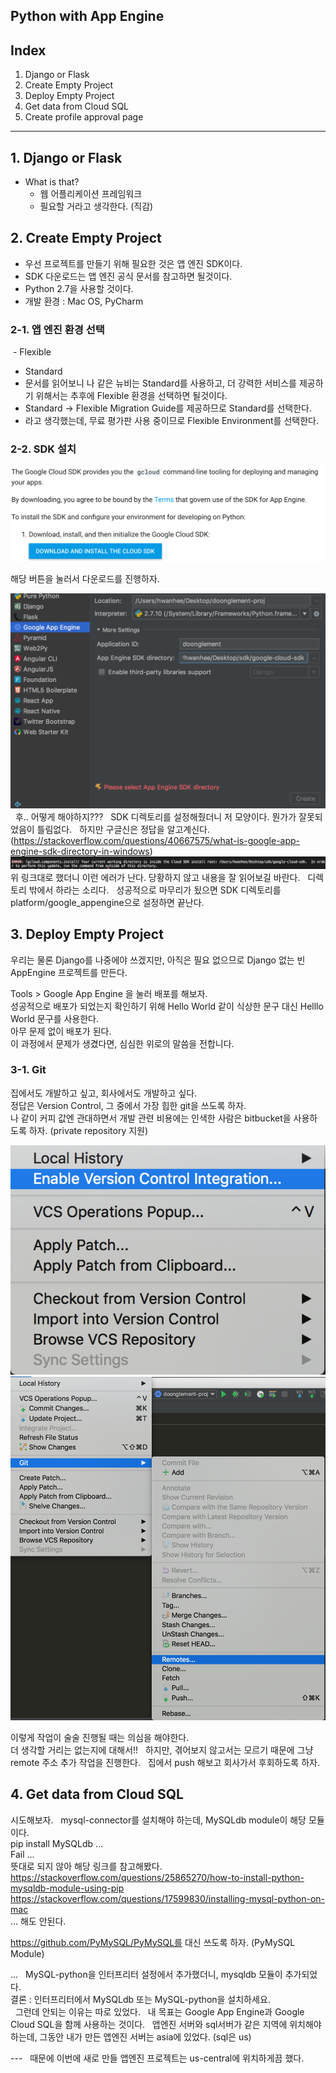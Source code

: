 ## Python with App Engine

## Index  
1. Django or Flask
2. Create Empty Project
3. Deploy Empty Project
4. Get data from Cloud SQL 
5. Create profile approval page

---  

## 1. Django or Flask  
* What is that?  
  - 웹 어플리케이션 프레임워크  
  - 필요할 거라고 생각한다. (직감)

## 2. Create Empty Project
  - 우선 프로젝트를 만들기 위해 필요한 것은 앱 엔진 SDK이다.  
  - SDK 다운로드는 앱 엔진 공식 문서를 참고하면 될것이다.  
  - Python 2.7을 사용할 것이다.  
  - 개발 환경 : Mac OS, PyCharm  
  
### 2-1. 앱 엔진 환경 선택
  - Flexible 
  - Standard
  - 문서를 읽어보니 나 같은 뉴비는 Standard를 사용하고, 더 강력한 서비스를 제공하기 위해서는 추후에 Flexible 환경을 선택하면 될것이다.  
  - Standard -> Flexible Migration Guide를 제공하므로 Standard를 선택한다.  
  - 라고 생각했는데, 무료 평가판 사용 중이므로 Flexible Environment를 선택한다.  
  
### 2-2. SDK 설치  

![guide-image1](./guide-images/image1.png)  

해당 버튼을 눌러서 다운로드를 진행하자.  

![guide-image2](./guide-images/image2.png)  
후.. 어떻게 해야하지???  
SDK 디렉토리를 설정해줬더니 저 모양이다. 뭔가가 잘못되었음이 틀림없다.  
하지만 구글신은 정답을 알고계신다.  (https://stackoverflow.com/questions/40667575/what-is-google-app-engine-sdk-directory-in-windows)  
![guide-image3](./guide-images/image3.png)  
위 링크대로 했더니 이런 에러가 난다. 당황하지 않고 내용을 잘 읽어보길 바란다.  
디렉토리 밖에서 하라는 소리다.  
성공적으로 마무리가 됬으면 SDK 디렉토리를 platform/google_appengine으로 설정하면 끝난다.  

## 3. Deploy Empty Project  

우리는 물론 Django를 나중에야 쓰겠지만, 아직은 필요 없으므로 Django 없는 빈 AppEngine 프로젝트를 만든다.  

Tools > Google App Engine 을 눌러 배포를 해보자.  
성공적으로 배포가 되었는지 확인하기 위해 Hello World 같이 식상한 문구 대신 Helllo World 문구를 사용한다.  
아무 문제 없이 배포가 된다.  
이 과정에서 문제가 생겼다면, 심심한 위로의 말씀을 전합니다.  

### 3-1. Git  
집에서도 개발하고 싶고, 회사에서도 개발하고 싶다.  
정답은 Version Control, 그 중에서 가장 힙한 git을 쓰도록 하자.  
나 같이 커피 값엔 관대하면서 개발 관련 비용에는 인색한 사람은 bitbucket을 사용하도록 하자. (private repository 지원)  

![git-guide](./guide-images/git-image1.png)  
![git-guide](./guide-images/git-image2.png)  

이렇게 작업이 술술 진행될 때는 의심을 해야한다.  
더 생각할 거리는 없는지에 대해서!!  
하지만, 겪어보지 않고서는 모르기 때문에 그냥 remote 주소 추가 작업을 진행한다.  
집에서 push 해보고 회사가서 후회하도록 하자.  

## 4. Get data from Cloud SQL  
시도해보자.  
mysql-connector를 설치해야 하는데, MySQLdb module이 해당 모듈이다.  
pip install MySQLdb ...  
Fail ...  
뜻대로 되지 않아 해당 링크를 참고해봤다.  
https://stackoverflow.com/questions/25865270/how-to-install-python-mysqldb-module-using-pip  
https://stackoverflow.com/questions/17599830/installing-mysql-python-on-mac  
... 해도 안된다.  

https://github.com/PyMySQL/PyMySQL를 대신 쓰도록 하자. (PyMySQL Module)  

...  
MySQL-python을 인터프리터 설정에서 추가했더니, mysqldb 모듈이 추가되었다.  
결론 : 인터프리터에서 MySQLdb 또는 MySQL-python을 설치하세요.  
  
그런데 안되는 이유는 따로 있었다.  
내 목표는 Google App Engine과 Google Cloud SQL을 함께 사용하는 것이다.  
앱엔진 서버와 sql서버가 같은 지역에 위치해야 하는데, 그동안 내가 만든 앱엔진 서버는 asia에 있었다. (sql은 us)  

---  
때문에 이번에 새로 만들 앱엔진 프로젝트는 us-central에 위치하게끔 했다.  





